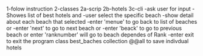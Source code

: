  1-folow instruction
 2-classes 
 2a-scrip 
 2b-hotels 
 3c-cli -ask user for input -Showes list of best hotels and -user select the specific beach -show detail about each beach that selected -enter 'menue' to go back to list of beaches or -enter 'next' to go to next beach or -enter 'beack' to go to previous beach or enter 'ranknumber' will go to beach dependes of Rank -enter exit to exit the program class best_baches collection @@all to save indivdual hotels